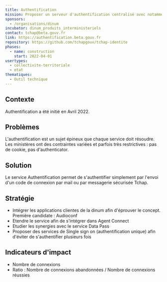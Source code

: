 ```yaml
---
title: Authentification
mission: Proposer un serveur d'authentification centralisé avec notamment un envoi de code par la messagerie Tchap
sponsors:
  - /organisations/dinum
incubator: dinum_produits_interministeriels
contact: tchap@beta.gouv.fr
link: https://authentification.beta.gouv.fr
repository: https://github.com/tchapgouv/tchap-identite
phases:
  - name: construction
    start: 2022-04-01
usertypes:
  - collectivite-territoriale
  - etat
thematiques:
  - Outil technique
---
```

## Contexte

Authentification a été initié en Avril 2022.

## Problèmes

L'authentification est un sujet épineux que chaque service doit résoudre. Les ministères ont des contraintes variées et parfois très restrictives : pas de cookie, pas d'authenticator. 

## Solution

Le service Authentification permet de s'authentifier simplement par l'envoi d'un code de connexion par mail ou par messagerie sécurisée Tchap. 

## Stratégie

* Intégrer les applications clientes de la dinum afin d'éprouver le concept. Première candidate : Audioconf
* Etendre le service afin de s'intégrer dans Agent Connect
* Etudier les synergies avec le service Data Pass
* Proposer des services de Single sign on (authentification unique) afin d'éviter de s'authentifier plusieurs fois

## Indicateurs d'impact
* Nombre de connexions
* Ratio : Nombre de connexions abandonnées / Nombre de connexions réussies